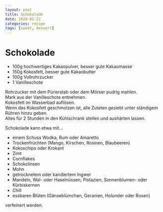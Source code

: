 ```yaml
---
layout: post
title: Schokolade
date: 2020-02-22
categories: recipe
tags: [sweet, dessert]
---
```

# Schokolade

- 100g hochwertiges Kakaopulver, besser gute Kakaomasse
- 150g Kokosfett, besser gute Kakaobutter
- 100g Vollrohrzucker
- 1 Vanilleschote

Rohrzucker mit dem Pürierstab oder dem Mörser pudrig mahlen.  
Mark aus der Vanilleschote entnehmen.  
Kokosfett im Wasserbad auflösen.  
Wenn das Kokosfett geschmolzen ist, alle Zutaten gesiebt unter ständigem Rühren hinzu geben.  
Alles für 2 Stunden in den Kühlschrank stellen und aushärten lassen.  
  
Schokolade kann etwa mit...  
- einem Schuss Wodka, Rum oder Amaretto
- Trockenfrüchten (Mango, Kirschen, Rosinen, Blaubeeren)
- Kokoschips oder Krokant
- Zimt
- Cornflakes
- Schokolinsen
- Mohn
- getrocknetem oder kandiertem Ingwer
- Mandeln, Wal- oder Haselnüssen, Pistazien, Sonnenblumen- oder Kürbiskernen
- Chili
- essbaren Blüten (Gänseblümchen, Geranien, Holunder oder Rosen)

verfeinert werden.  
